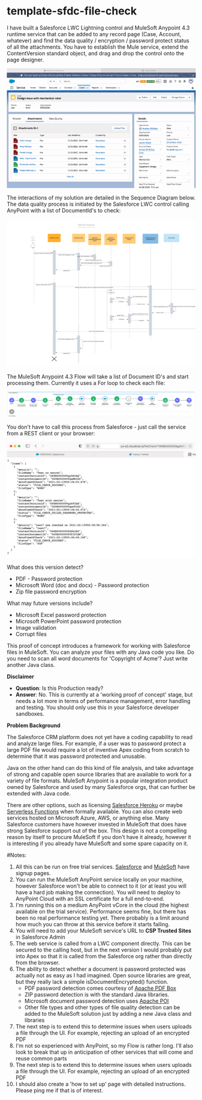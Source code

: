 # template-sfdc-file-check

I have built a Salesforce LWC Lightning control and MuleSoft Anypoint 4.3 runtime service that can be added to any record page (Case, Account, whatever) and find the data quality / encryption / password protect status of all the attachments. You have to establish the Mule service, extend the ContentVersion standard object, and drag and drop the control onto the page designer.

<IMG src='https://github.com/andrewwhitten/template-sfdc-file-check/blob/main/media/ShortDemo.gif'/>

The interactions of my solution are detailed in the Sequence Diagram below. The data quality process is initiated by the Salesforce LWC control calling AnyPoint with a list of DocumentId's to check:

<IMG src='https://github.com/andrewwhitten/template-sfdc-file-check/blob/main/media/dqcheck-sequence.png'/>

The MuleSoft Anypoint 4.3 Flow will take a list of Document ID's and start processing them. Currently it uses a For loop to check each file:

<IMG src='https://github.com/andrewwhitten/template-sfdc-file-check/blob/main/media/sfdcfilevalidate.png'/>

You don't have to call this process from Salesforce - just call the service from a REST client or your browser:

<IMG src='https://github.com/andrewwhitten/template-sfdc-file-check/blob/main/media/Browser.png'/>

<p>What does this version detect?</p>

<ul>
  <li>PDF - Password protection</li>
  <li>Microsoft Word (doc and docx) - Password protection</li>
  <li>Zip file password encryption</li>
</ul>

<p>What may future versions include?</p>

<ul>
  <li>Microsoft Excel password protection</li>
  <li>Microsoft PowerPoint password protection</li>
  <li>Image validation</li>
  <li>Corrupt files</li>
</ul>

<p>This proof of concept introduces a framework for working with Salesforce files in MuleSoft. You can analyze your files with any Java code you like. Do you need to scan all word documents for 'Copyright of Acme'? Just write another Java class.</p>

<p><strong>Disclaimer</strong></p>

<ul>
  <li><strong>Question</strong>: Is this Production ready?</li>
  <li><strong>Answer</strong>: No. This is currently at a 'working proof of concept' stage, but needs a lot more in terms of performance management, error handling and testing. You should only use this in your Salesforce developer sandboxes.</li>
</ul>

<p><strong>Problem Background</strong></p>

<p>The Salesforce CRM platform does not yet have a coding capability to read and analyze large files. For example, if a user was to password protect a large PDF file would require a lot of inventive Apex coding from scratch to determine that it was password protected and unusable.</p>

<p>Java on the other hand can do this kind of file analysis, and take advantage of strong and capable open source libraries that are available to work for a variety of file formats. MuleSoft Anypoint is a popular integration product owned by Salesforce and used by many Salesforce orgs, that can further be extended with Java code.</p>

<p>There are other options, such as licensing <a href="https://www.heroku.com/salesforce">Salesforce Heroku</a> or maybe <a href="https://developer.salesforce.com/blogs/2019/11/introducing-salesforce-evergreen.html">Serverless Functions</a> when formally available. You can also create web services hosted on Microsoft Azure, AWS, or anything else. Many Salesforce customers have however invested in MuleSoft that does have strong Salesforce support out of the box. This design is not a compelling reason by itself to procure MuleSoft if you don't have it already, however it is interesting if you already have MuleSoft and some spare capacity on it.</p>

#Notes:

<ol>
  <li>All this can be run on free trial services. <a rel="noreferrer noopener" href="https://developer.salesforce.com/signup" target="_blank">Salesforce</a> and <a href="https://anypoint.mulesoft.com/login/signup">MuleSoft</a> have signup pages.</li>
  <li>You can run the MuleSoft AnyPoint service locally on your machine, however Salesforce won't be able to connect to it (or at least you will have a hard job making the connection). You will need to deploy to AnyPoint Cloud with an SSL certificate for a full end-to-end. </li>
  <li>I'm running this on a medium AnyPoint vCore in the cloud (the highest available on the trial service). Performance seems fine, but there has been no real performance testing yet. There probably is a limit around how much you can throw at this service before it starts failing.</li>
  <li>You will need to add your MuleSoft service's URL to <strong>CSP Trusted Sites</strong> in Salesforce Admin</li>
  <li>The web service is called from a LWC component directly. This can be secured to the calling host, but in the next version I would probably put into Apex so that it is called from the Salesforce org rather than directly from the browser.</li>
  <li>The ability to detect whether a document is password protected was actually not as easy as I had imagined. Open source libraries are great, but they really lack a simple isDocumentEncrypted() function. 
    <ul>
      <li>PDF password detection comes courtesy of&nbsp;<a href="https://pdfbox.apache.org/">Apache PDF Box</a>&nbsp;</li><li>ZIP password detection is with the standard Java libraries. </li>
      <li>Microsoft document password detection uses <a href="https://poi.apache.org/">Apache POI</a></li>
      <li>Other file types and other types of file quality detection can be added to the MuleSoft solution just by adding a new Java class and libraries </li>
    </ul>
  </li>
  <li>The next step is to extend this to determine issues when users uploads a file through the UI. For example, rejecting an upload of an encrypted PDF</li>
  <li>I'm not so experienced with AnyPoint, so my Flow is rather long. I'll also look to break that up in anticipation of other services that will come and reuse common parts</li>
  <li>The next step is to extend this to determine issues when users uploads a file through the UI. For example, rejecting an upload of an encrypted PDF</li>
  <li>I should also create a 'how to set up' page with detailed instructions. Please ping me if that is of interest.</li>
</ol>
